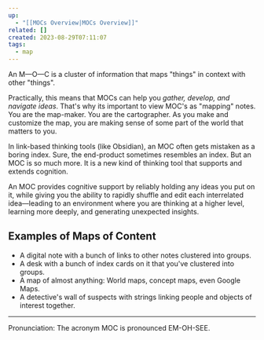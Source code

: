 ```yaml
---
up:
  - "[[MOCs Overview|MOCs Overview]]"
related: []
created: 2023-08-29T07:11:07
tags:
  - map
---
```

An M—O—C is a cluster of information that maps "things" in context with other "things".

Practically, this means that MOCs can help you *gather, develop, and navigate ideas*. That's why its important to view MOC's as "mapping" notes. You are the map-maker. You are the cartographer. As you make and customize the map, you are making sense of some part of the world that matters to you.

In link-based thinking tools (like Obsidian), an MOC often gets mistaken as a boring index. Sure, the end-product sometimes resembles an index. But an MOC is so much more. It is a new kind of thinking tool that supports and extends cognition.

An MOC provides cognitive support by reliably holding any ideas you put on it, while giving you the ability to rapidly shuffle and edit each interrelated idea—leading to an environment where you are thinking at a higher level, learning more deeply, and generating unexpected insights. 

## Examples of Maps of Content
- A digital note with a bunch of links to other notes clustered into groups.
- A desk with a bunch of index cards on it that you've clustered into groups.
- A map of almost anything: World maps, concept maps, even Google Maps.
- A detective's wall of suspects with strings linking people and objects of interest together.

---

Pronunciation: The acronym MOC is pronounced EM-OH-SEE.